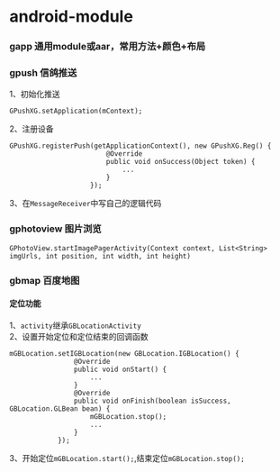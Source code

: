 # android-module

### gapp 通用module或aar，常用方法+颜色+布局

### gpush 信鸽推送
1、初始化推送
```
GPushXG.setApplication(mContext);
```
2、注册设备
```
GPushXG.registerPush(getApplicationContext(), new GPushXG.Reg() {
                        @Override
                        public void onSuccess(Object token) {
                            ...
                        }
                    });
```
3、在`MessageReceiver`中写自己的逻辑代码

### gphotoview 图片浏览
```
GPhotoView.startImagePagerActivity(Context context, List<String> imgUrls, int position, int width, int height)
```

### gbmap 百度地图
#### 定位功能
1、`activity`继承`GBLocationActivity`   
2、设置开始定位和定位结束的回调函数   
```
mGBLocation.setIGBLocation(new GBLocation.IGBLocation() {
                @Override
                public void onStart() {
                    ...
                }
                @Override
                public void onFinish(boolean isSuccess, GBLocation.GLBean bean) {
                    mGBLocation.stop();
                    ...
                }
            });
```
3、开始定位`mGBLocation.start();`,结束定位`mGBLocation.stop();`
